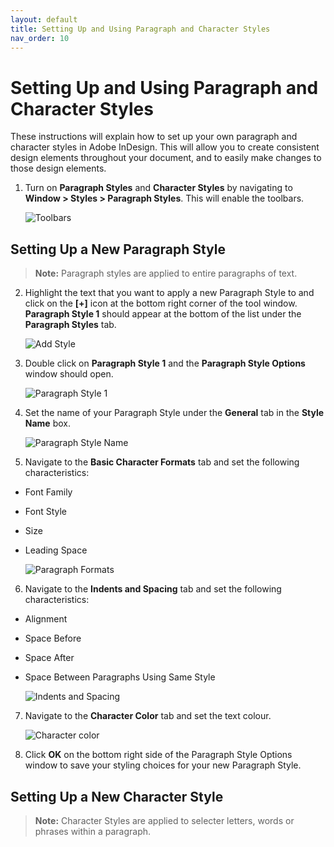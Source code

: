 ```yaml
---
layout: default
title: Setting Up and Using Paragraph and Character Styles
nav_order: 10
---
```


# Setting Up and Using Paragraph and Character Styles

These instructions will explain how to set up your own paragraph and character styles in Adobe InDesign.  This will allow you to create consistent design elements throughout your document, and to easily make changes to those design elements.

1. Turn on <b>Paragraph Styles</b> and <b>Character Styles</b> by navigating to <b>Window > Styles > Paragraph Styles</b>.  This will enable the toolbars.

    ![Toolbars](https://github.com/jsylew/COMM2216-User-Doc/blob/gh-pages/assets/images/14-Paragraph02.png?raw=true "Toolbars")

## Setting Up a New Paragraph Style
> <b>Note:</b> Paragraph styles are applied to entire paragraphs of text.

2. Highlight the text that you want to apply a new Paragraph Style to and click on the <b>[+]</b> icon at the bottom right corner of the tool window. <b>Paragraph Style 1</b> should appear at the bottom of the list under the <b>Paragraph Styles</b> tab.

    ![Add Style](https://github.com/jsylew/COMM2216-User-Doc/blob/gh-pages/assets/images/15-Paragraph03.png?raw=true "Add Style")

3. Double click on <b>Paragraph Style 1</b> and the <b>Paragraph Style Options</b> window should open.

    ![Paragraph Style 1](https://github.com/jsylew/COMM2216-User-Doc/blob/gh-pages/assets/images/16-Paragraph04.png?raw=true "Paragraph Style 1")

4. Set the name of your Paragraph Style under the <b>General</b> tab in the <b>Style Name</b> box.

    ![Paragraph Style Name](https://github.com/jsylew/COMM2216-User-Doc/blob/gh-pages/assets/images/17-Paragraph05.png?raw=true "Paragraph Style Name")

5. Navigate to the <b>Basic Character Formats</b> tab and set the following characteristics:
* Font Family
* Font Style
* Size
* Leading Space

    ![Paragraph Formats](https://github.com/jsylew/COMM2216-User-Doc/blob/gh-pages/assets/images/18-Paragraph06.png?raw=true "Paragraph Formats")

6. Navigate to the <b>Indents and Spacing</b> tab and set the following characteristics:
* Alignment
* Space Before
* Space After
* Space Between Paragraphs Using Same Style

    ![Indents and Spacing](https://github.com/jsylew/COMM2216-User-Doc/blob/gh-pages/assets/images/19-Paragraph07.png?raw=true "Indents and Spacing")

7. Navigate to the <b>Character Color</b> tab and set the text colour.

    ![Character color](https://github.com/jsylew/COMM2216-User-Doc/blob/gh-pages/assets/images/20-Paragraph08.png?raw=true "Character Color")

8. Click <b>OK</b> on the bottom right side of the Paragraph Style Options window to save your styling choices for your new Paragraph Style.

## Setting Up a New Character Style

> <b>Note:</b> Character Styles are applied to selecter letters, words or phrases within a paragraph.




